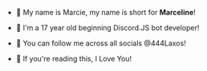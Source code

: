 - 🥰 My name is Marcie, my name is short for **Marceline**!

- 🥰 I'm a 17 year old beginning Discord.JS bot developer!

- 🥰 You can follow me across all socials @444Laxos!

- 🥰 If you're reading this, I Love You!

<!---
nrfv/nrfv is a ✨ special ✨ repository because its `README.md` (this file) appears on your GitHub profile.
You can click the Preview link to take a look at your changes.
--->
